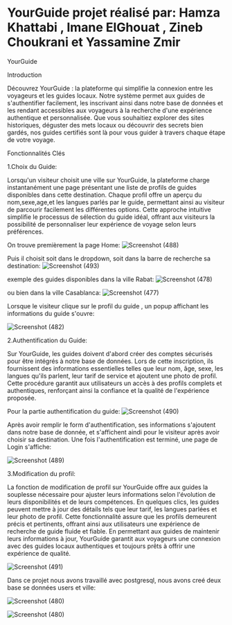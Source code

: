 # YourGuide projet réalisé par: Hamza Khattabi , Imane ElGhouat , Zineb Choukrani et Yassamine Zmir

YourGuide

Introduction

Découvrez YourGuide : la plateforme qui simplifie la connexion entre les voyageurs et les guides locaux. Notre système permet aux guides de s'authentifier facilement, les inscrivant ainsi dans notre base de données et les rendant accessibles aux voyageurs à la recherche d'une expérience authentique et personnalisée. Que vous souhaitiez explorer des sites historiques, déguster des mets locaux ou découvrir des secrets bien gardés, nos guides certifiés sont là pour vous guider à travers chaque étape de votre voyage.


Fonctionnalités Clés

1.Choix du Guide: 

Lorsqu'un visiteur choisit une ville sur YourGuide, la plateforme charge instantanément une page présentant une liste de profils de guides disponibles dans cette destination. Chaque profil offre un aperçu du nom,sexe,age,et les langues parlés par le guide, permettant ainsi au visiteur de parcourir facilement les différentes options.
Cette approche intuitive simplifie le processus de sélection du guide idéal, offrant aux visiteurs la possibilité de personnaliser leur expérience de voyage selon leurs préférences.

On trouve premièrement la page Home:
![Screenshot (488)](https://github.com/m-elhamlaoui/YourGuide/assets/113773004/9e330c66-e74c-4fcb-98f1-9ee9ef91612f)


Puis il choisit soit dans le dropdown, soit dans la barre de recherche sa destination:
![Screenshot (493)](https://github.com/m-elhamlaoui/YourGuide/assets/113773004/e16b1295-aaeb-4d35-9944-938f2c7a9ad4)


exemple des guides disponibles dans la ville Rabat:
![Screenshot (478)](https://github.com/m-elhamlaoui/YourGuide/assets/113773004/12e0cf73-505f-4405-b681-99a2a60f367e)

ou bien dans la ville Casablanca: 
![Screenshot (477)](https://github.com/m-elhamlaoui/YourGuide/assets/113773004/4cbf97f1-3bd6-4004-bdb8-c74e166abd3e)


Lorsque le visiteur clique sur le profil du guide , un popup affichant les informations du guide s'ouvre:

![Screenshot (482)](https://github.com/m-elhamlaoui/YourGuide/assets/113773004/07abe48c-86a2-4571-b8e1-c1b9910cfcd4)

2.Authentification du Guide:

Sur YourGuide, les guides doivent d'abord créer des comptes sécurisés pour être intégrés à notre base de données. Lors de cette inscription, ils fournissent des informations essentielles telles que leur nom, âge, sexe, les langues qu'ils parlent, leur tarif de service et ajoutent une photo de profil. Cette procédure garantit aux utilisateurs un accès à des profils complets et authentiques, renforçant ainsi la confiance et la qualité de l'expérience proposée.

Pour la partie authentification du guide:
![Screenshot (490)](https://github.com/m-elhamlaoui/YourGuide/assets/113773004/862b4b6b-27b4-41a4-98d9-057c5e1ffa5c)

Après avoir remplir le form d'authentification, ses informations s'ajoutent dans notre base de donnée, et s'affichent aindi pour le visiteur après avoir choisir sa destination.
Une fois l'authentification est terminé, une page de Login s'affiche:

![Screenshot (489)](https://github.com/m-elhamlaoui/YourGuide/assets/113773004/54ffc8b2-028d-4941-8584-d14c09b66a1f)

3.Modification du profil: 

La fonction de modification de profil sur YourGuide offre aux guides la souplesse nécessaire pour ajuster leurs informations selon l'évolution de leurs disponibilités et de leurs compétences. En quelques clics, les guides peuvent mettre à jour des détails tels que leur tarif, les langues parlées et leur photo de profil. Cette fonctionnalité assure que les profils demeurent précis et pertinents, offrant ainsi aux utilisateurs une expérience de recherche de guide fluide et fiable. En permettant aux guides de maintenir leurs informations à jour, YourGuide garantit aux voyageurs une connexion avec des guides locaux authentiques et toujours prêts à offrir une expérience de qualité.

![Screenshot (491)](https://github.com/m-elhamlaoui/YourGuide/assets/113773004/0281b3a0-7827-4eb6-95ad-d045f359ebb3)



Dans ce projet nous avons travaillé avec postgresql, nous avons creé deux base se données users et ville:


![Screenshot (480)](https://github.com/m-elhamlaoui/YourGuide/assets/113773004/8ed5cc09-710b-46fc-97e6-1ed869eb7f6d)

![Screenshot (480)](https://github.com/m-elhamlaoui/YourGuide/assets/113773004/46765b02-c58c-421c-b87f-0a6055c2835b)

